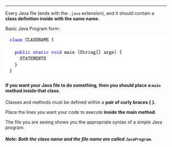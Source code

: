 
***
Every Java file (ends with the `.java` extension), and it should contain a **class definition inside with the same name.**  

Basic Java Program form:

![img_1.png](img_1.png)




#### If you want your Java file to do something, then you should place a `main` method inside that class.

Classes and methods must be defined within a **pair of curly braces { }.**

Place the lines you want your code to execute **inside the main method.**

The file you are seeing shows you the appropriate syntax of a simple Java program.

##### Note: Both the class name and the file name are called `JavaProgram`.


